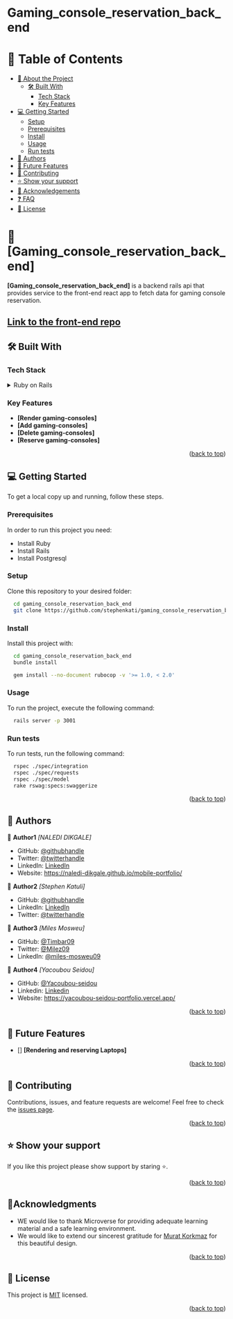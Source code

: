 # Gaming_console_reservation_back_end

<a name="readme-top"></a>

# 📗 Table of Contents
- [:book: About the Project](#about-project)
  - [:hammer_and_wrench: Built With](#built-with)
    - [Tech Stack](#tech-stack)
    - [Key Features](#key-features)
- [:computer: Getting Started](#getting-started)
  - [Setup](#setup)
  - [Prerequisites](#prerequisites)
  - [Install](#install)
  - [Usage](#usage)
  - [Run tests](#run-tests)
- [:busts_in_silhouette: Authors](#authors)
- [:telescope: Future Features](#future-features)
- [:handshake: Contributing](#contributing)
- [:star:️ Show your support](#support)
- [:pray: Acknowledgements](#acknowledgements)
- [:question: FAQ](#faq)
- [:memo: License](#license)

# 📖 [Gaming_console_reservation_back_end] <a name="about-project"></a>

**[Gaming_console_reservation_back_end]** is a backend rails api that provides service to the front-end react app to fetch data for gaming console reservation.

## [Link to the front-end repo](https://github.com/stephenkati/gaming_console_reservation_front_end.git)


## 🛠 Built With <a name="built-with"></a>

### Tech Stack <a name="tech-stack"></a>
<details>
  <summary>Ruby on Rails</summary>
  <ul>
    <li><a>https://rubyonrails.org/</a></li>
  </ul>
</details>

### Key Features <a name="key-features"></a>

- **[Render gaming-consoles]**
- **[Add gaming-consoles]**
- **[Delete gaming-consoles]**
- **[Reserve gaming-consoles]**

<p align="right">(<a href="#readme-top">back to top</a>)</p>


## 💻 Getting Started <a name="getting-started"></a>

To get a local copy up and running, follow these steps.

### Prerequisites

In order to run this project you need:
- Install Ruby
- Install Rails
- Install Postgresql

### Setup

Clone this repository to your desired folder:

```sh
  cd gaming_console_reservation_back_end
  git clone https://github.com/stephenkati/gaming_console_reservation_back_end.git
```

### Install

Install this project with:

```sh
  cd gaming_console_reservation_back_end
  bundle install
```

```sh
  gem install --no-document rubocop -v '>= 1.0, < 2.0' 
```

### Usage

To run the project, execute the following command:

```sh
  rails server -p 3001
```

### Run tests

To run tests, run the following command:

```sh
  rspec ./spec/integration
  rspec ./spec/requests
  rspec ./spec/model
  rake rswag:specs:swaggerize
```

<p align="right">(<a href="#readme-top">back to top</a>)</p>


## 👥 Authors <a name="authors"></a>

👤 **Author1**
 *[NALEDI DIKGALE]*
 
- GitHub: [@githubhandle](https://github.com/Naledi-Dikgale)
- Twitter: [@twitterhandle](https://twitter.com/ChichiTheStar)
- LinkedIn: [LinkedIn](https://www.linkedin.com/in/naledi-dikgale-068423159/)
- Website: https://naledi-dikgale.github.io/mobile-portfolio/

👤 **Author2**
*[Stephen Katuli]*
 
- GitHub: [@githubhandle](https://github.com/stephenkati)
- LinkedIn: [LinkedIn](https://www.linkedin.com/in/stephen-katuli/)
- Twitter: [@twitterhandle](https://twitter.com/stephen57913145)

👤 **Author3**
*[Miles Mosweu]*

- GitHub: [@Timbar09](https://github.com/Timbar09)
- Twitter: [@Milez09](https://twitter.com/Milez09)
- LinkedIn: [@miles-mosweu09](https://www.linkedin.com/in/miles-mosweu09)

👤 **Author4**
*[Yacoubou Seidou]*
- GitHub: [@Yacoubou-seidou](https://github.com/Yacoubou-seidou)
- Linkedin: [Linkedin](https://www.linkedin.com/in/yacoubou-seidou-chaibou)
- Website: https://yacoubou-seidou-portfolio.vercel.app/



<p align="right">(<a href="#readme-top">back to top</a>)</p>


## 🔭 Future Features <a name="future-features"></a>

- [] **[Rendering and reserving Laptops]**

<p align="right">(<a href="#readme-top">back to top</a>)</p>


## 🤝 Contributing <a name="contributing"></a>

Contributions, issues, and feature requests are welcome!
Feel free to check the [issues page](https://github.com/stephenkati/gaming_console_reservation_back_end/issues).

<p align="right">(<a href="#readme-top">back to top</a>)</p>

<!-- SUPPORT -->

## ⭐ Show your support <a name="support"></a>

If you like this project please show support by staring :star:️.

<p align="right">(<a href="#readme-top">back to top</a>)</p>

<!-- ACKNOWLEDGEMENTS -->

## 🙏Acknowledgments <a name="acknowledgements"></a>

* WE would like to thank Microverse for providing adequate learning material and a safe learning environment.
* We would like to extend our sincerest gratitude for [Murat Korkmaz](https://www.behance.net/gallery/26425031/Vespa-Responsive-Redesign) for this beautiful design.

<p align="right">(<a href="#readme-top">back to top</a>)</p>

<!-- LICENSE -->

## 📝 License <a name="license"></a>

This project is [MIT](./LICENSE) licensed.

<p align="right">(<a href="#readme-top">back to top</a>)</p>
